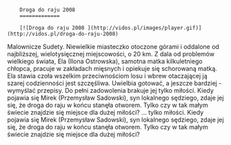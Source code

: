 
        Droga do raju 2008 
        =============
        
        [![Droga do raju 2008 ](http://vidos.pl/images/player.gif)](http://vidos.pl/droga-do-raju-2008)
        
        
 Malownicze Sudety. Niewielkie miasteczko otoczone górami i oddalone od najbliższej, wielotysięcznej miejscowości, o 20 km. Z dala od problemów wielkiego świata, Ela (Ilona Ostrowska), samotna matka kilkuletniego chłopca, pracuje w zakładach mięsnych i opiekuje się schorowaną matką. Ela stawia czoła wszelkim przeciwnościom losu i wbrew otaczającej ją szarej codzienności jest szczęśliwa. Uwielbia gotować, a jeszcze bardziej - wymyślać przepisy. Do pełni zadowolenia brakuje jej tylko miłości. Kiedy pojawia się Mirek (Przemysław Sadowski), syn lokalnego sędziego, zdaje jej się, że droga do raju w końcu stanęła otworem. Tylko czy w tak małym świecie znajdzie się miejsce dla dużej miłości?   ... tylko miłości. Kiedy pojawia się Mirek (Przemysław Sadowski), syn lokalnego sędziego, zdaje jej się, że droga do raju w końcu stanęła otworem. Tylko czy w tak małym świecie znajdzie się miejsce dla dużej miłości?
    